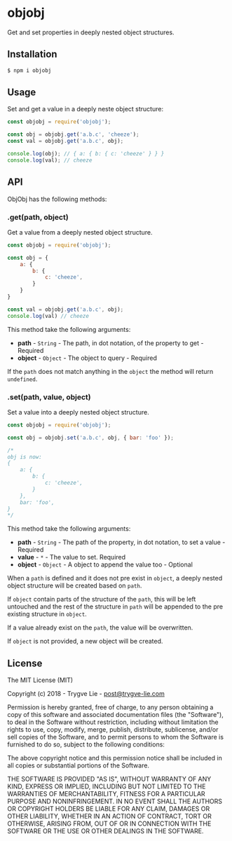 # objobj

Get and set properties in deeply nested object structures.

## Installation

```bash
$ npm i objobj
```

## Usage

Set and get a value in a deeply neste object structure:

```js
const objobj = require('objobj');

const obj = objobj.get('a.b.c', 'cheeze');
const val = objobj.get('a.b.c', obj);

console.log(obj); // { a: { b: { c: 'cheeze' } } }
console.log(val); // cheeze
```

## API

ObjObj has the following methods:

### .get(path, object)

Get a value from a deeply nested object structure.

```js
const objobj = require('objobj');

const obj = {
    a: {
        b: {
            c: 'cheeze',
        }
    }
}

const val = objobj.get('a.b.c', obj);
console.log(val) // cheeze
```

This method take the following arguments:

 * **path** - `String` - The path, in dot notation, of the property to get - Required
 * **object** - `Object` - The object to query - Required

If the `path` does not match anything in the `object` the method will return
`undefined`.


### .set(path, value, object)

Set a value into a deeply nested object structure.

```js
const objobj = require('objobj');

const obj = objobj.set('a.b.c', obj, { bar: 'foo' });

/*
obj is now:
{
    a: {
        b: {
            c: 'cheeze',
        }
    },
    bar: 'foo',
}
*/
```

This method take the following arguments:

 * **path** - `String` - The path of the property, in dot notation, to set a value - Required
 * **value** - `*` - The value to set. Required
 * **object** - `Object` - A object to append the value too - Optional

When a `path` is defined and it does not pre exist in `object`, a deeply nested
object structure will be created based on `path`.

If `object` contain parts of the structure of the `path`, this will be left
untouched and the rest of the structure in `path` will be appended to the
pre existing structure in `object`.

If a value already exist on the `path`, the value will be overwritten.

If `object` is not provided, a new object will be created.


## License

The MIT License (MIT)

Copyright (c) 2018 - Trygve Lie - post@trygve-lie.com

Permission is hereby granted, free of charge, to any person obtaining a copy
of this software and associated documentation files (the "Software"), to deal
in the Software without restriction, including without limitation the rights
to use, copy, modify, merge, publish, distribute, sublicense, and/or sell
copies of the Software, and to permit persons to whom the Software is
furnished to do so, subject to the following conditions:

The above copyright notice and this permission notice shall be included in
all copies or substantial portions of the Software.

THE SOFTWARE IS PROVIDED "AS IS", WITHOUT WARRANTY OF ANY KIND, EXPRESS OR
IMPLIED, INCLUDING BUT NOT LIMITED TO THE WARRANTIES OF MERCHANTABILITY,
FITNESS FOR A PARTICULAR PURPOSE AND NONINFRINGEMENT. IN NO EVENT SHALL THE
AUTHORS OR COPYRIGHT HOLDERS BE LIABLE FOR ANY CLAIM, DAMAGES OR OTHER
LIABILITY, WHETHER IN AN ACTION OF CONTRACT, TORT OR OTHERWISE, ARISING FROM,
OUT OF OR IN CONNECTION WITH THE SOFTWARE OR THE USE OR OTHER DEALINGS IN
THE SOFTWARE.
